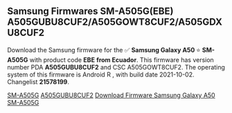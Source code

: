 <h2>Samsung Firmwares SM-A505G(EBE) A505GUBU8CUF2/A505GOWT8CUF2/A505GDXU8CUF2</h2>
Download the Samsung firmware for the ✅ <strong>Samsung Galaxy A50 </strong> ⭐ <strong>SM-A505G</strong> with product code <strong>EBE</strong> <strong> from Ecuador</strong>. This firmware has version number PDA <strong>A505GUBU8CUF2</strong> and CSC A505GOWT8CUF2. The operating system of this firmware is Android R , with build date 2021-10-02. Changelist <strong>21578199</strong>.


[SM-A505G](https://samfirm.shop/samsung/model/SM-A505G)
[A505GUBU8CUF2](https://samfirm.shop/samsung/pda/A505GUBU8CUF2)
[Download Firmware Samsung Galaxy A50 SM-A505G](https://samfirm.shop/samsung/firmware/462301)
